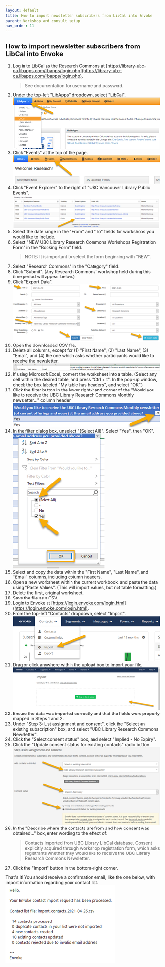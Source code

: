 ```yaml
---
layout: default
title: How to import newsletter subscribers from LibCal into Envoke
parent: Workshop and consult setup
nav_order: 11
---
```

## How to import newsletter subscribers from LibCal into Envoke
1. Log in to LibCal as the Research Commons at [https://library-ubc-ca.libapps.com/libapps/login.php](https://library-ubc-ca.libapps.com/libapps/login.php).
    > See documentation for username and password.
2. Under the top-left "LibApps" dropdown, select "LibCal".
![](../assets/images/libcal_dropdown.png)
3. Click "Events" at the top of the page.
![](../assets/images/events_button.png)
4. Click "Event Explorer" to the right of "UBC Vancouver Library Public Events".
![](../assets/images/event_explorer.png)
5. Select the date range in the "From" and "To" fields for workshops you would like to include.
6. Select "NEW UBC Library Research Commons Workshops Registration Form" in the "Booking Form" field.
    > NOTE: It is important to select the form beginning with "NEW".
7. Select "Research Commons" in the "Category" field.
8. Click "Submit". (Any Research Commons' workshop held during this time period will appear below.)
9. Click "Export Data".
![](../assets/images/export_fields.png)
10. Open the downloaded CSV file.
11. Delete all columns, except for (1) "First Name", (2) "Last Name", (3) "Email", and (4) the one which asks whether participants would like to receive the newsletter.
![](../assets/images/column_names.png)
12. If using Microsoft Excel, convert the worksheet into a table. (Select any cell within the desired table, and press "Ctrl + t". In the pop-up window, check the box labeled "My table has headers", and select "OK".)
13. Click the filter button in the lower right-hand corner of the "Would you like to receive the UBC Library Research Commons Monthly newsletter..." column header.    
![](../assets/images/filter_button.png)
14. In the filter dialog box, unselect "(Select All)". Select "Yes", then "OK".    
![](../assets/images/filter_popup.png)
15. Select and copy the data within the "First Name", "Last Name", and "Email" columns, including column headers.
16. Open a new worksheet within the current workbook, and paste the data using "Paste Values". (This will import values, but not table formatting.)
17. Delete the first, original worksheet.
18. Save the file as a CSV.
19. Login to Envoke at [https://login.envoke.com/login.html](https://login.envoke.com/login.html).
20. From the top-left "Contacts" dropdown, select "Import".
![](../assets/images/contacts_dropdown.png)
21. Drag or click anywhere within the upload box to import your file.
![](../assets/images/upload_box.png)
22. Ensure the data was imported correctly and that the fields were properly mapped in Steps 1 and 2.
23. Under "Step 3: List assignment and consent", click the "Select an existing subscription" box, and select "UBC Library Research Commons Newsletter".
24. Click the "Select consent status" box, and select "Implied - No Expiry".
25. Click the "Update consent status for existing contacts" radio button.
![](../assets/images/step_3.png)
26. In the "Describe where the contacts are from and how consent was obtained..." box, enter wording to the effect of:
    > Contacts imported from UBC Library LibCal database. Consent explicitly acquired through workshop registration form, which asks registrants whether they would like to receive the UBC Library Research Commons Newsletter.
27. Click the "Import" button in the bottom-right corner.

That's it! You should receive a confirmation email, like the one below, with import information regarding your contact list.
![](../assets/images/email.png)
